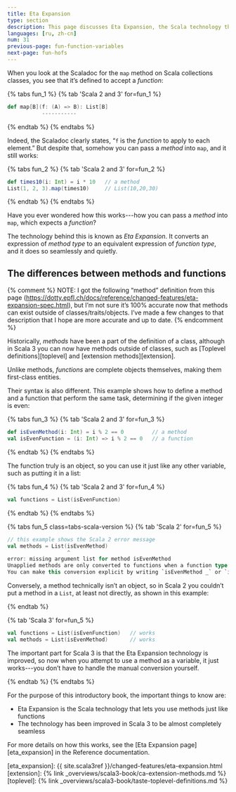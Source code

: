```yaml
---
title: Eta Expansion
type: section
description: This page discusses Eta Expansion, the Scala technology that automatically and transparently converts methods into functions.
languages: [ru, zh-cn]
num: 31
previous-page: fun-function-variables
next-page: fun-hofs
---
```



When you look at the Scaladoc for the `map` method on Scala collections classes, you see that it’s defined to accept a _function_:

{% tabs fun_1 %}
{% tab 'Scala 2 and 3' for=fun_1 %}

```scala
def map[B](f: (A) => B): List[B]
           -----------
```

{% endtab %}
{% endtabs %}

Indeed, the Scaladoc clearly states, “`f` is the _function_ to apply to each element.”
But despite that, somehow you can pass a _method_ into `map`, and it still works:

{% tabs fun_2 %}
{% tab 'Scala 2 and 3' for=fun_2 %}

```scala
def times10(i: Int) = i * 10   // a method
List(1, 2, 3).map(times10)     // List(10,20,30)
```

{% endtab %}
{% endtabs %}

Have you ever wondered how this works---how you can pass a _method_ into `map`, which expects a _function_?

The technology behind this is known as _Eta Expansion_.
It converts an expression of _method type_ to an equivalent expression of _function type_, and it does so seamlessly and quietly.

## The differences between methods and functions

{% comment %}
NOTE: I got the following “method” definition from this page (https://dotty.epfl.ch/docs/reference/changed-features/eta-expansion-spec.html), but I’m not sure it’s 100% accurate now that methods can exist outside of classes/traits/objects.
I’ve made a few changes to that description that I hope are more accurate and up to date.
{% endcomment %}

Historically, _methods_ have been a part of the definition of a class, although in Scala 3 you can now have methods outside of classes, such as [Toplevel definitions][toplevel] and [extension methods][extension].

Unlike methods, _functions_ are complete objects themselves, making them first-class entities.

Their syntax is also different.
This example shows how to define a method and a function that perform the same task, determining if the given integer is even:

{% tabs fun_3 %}
{% tab 'Scala 2 and 3' for=fun_3 %}

```scala
def isEvenMethod(i: Int) = i % 2 == 0         // a method
val isEvenFunction = (i: Int) => i % 2 == 0   // a function
```

{% endtab %}
{% endtabs %}

The function truly is an object, so you can use it just like any other variable, such as putting it in a list:

{% tabs fun_4 %}
{% tab 'Scala 2 and 3' for=fun_4 %}

```scala
val functions = List(isEvenFunction)
```

{% endtab %}
{% endtabs %}

{% tabs fun_5 class=tabs-scala-version %}
{% tab 'Scala 2' for=fun_5 %}

```scala
// this example shows the Scala 2 error message
val methods = List(isEvenMethod)
                   ^
error: missing argument list for method isEvenMethod
Unapplied methods are only converted to functions when a function type is expected.
You can make this conversion explicit by writing `isEvenMethod _` or `isEvenMethod(_)` instead of `isEvenMethod`.
```

Conversely, a method technically isn’t an object, so in Scala 2 you couldn’t put a method in a `List`, at least not directly, as shown in this example:

{% endtab %}

{% tab 'Scala 3' for=fun_5 %}

```scala
val functions = List(isEvenFunction)   // works
val methods = List(isEvenMethod)       // works
```

The important part for Scala 3 is that the Eta Expansion technology is improved, so now when you attempt to use a method as a variable, it just works---you don’t have to handle the manual conversion yourself.

{% endtab %}
{% endtabs %}

For the purpose of this introductory book, the important things to know are:

- Eta Expansion is the Scala technology that lets you use methods just like functions
- The technology has been improved in Scala 3 to be almost completely seamless

For more details on how this works, see the [Eta Expansion page][eta_expansion] in the Reference documentation.

[eta_expansion]: {{ site.scala3ref }}/changed-features/eta-expansion.html
[extension]: {% link _overviews/scala3-book/ca-extension-methods.md %}
[toplevel]: {% link _overviews/scala3-book/taste-toplevel-definitions.md %}
